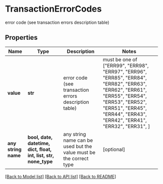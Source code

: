 # TransactionErrorCodes

error code (see transaction errors description table)

## Properties
Name | Type | Description | Notes
------------ | ------------- | ------------- | -------------
**value** | **str** | error code (see transaction errors description table) |  must be one of ["ERR99", "ERR98", "ERR97", "ERR96", "ERR85", "ERR84", "ERR82", "ERR63", "ERR62", "ERR61", "ERR55", "ERR54", "ERR53", "ERR52", "ERR51", "ERR45", "ERR44", "ERR43", "ERR42", "ERR41", "ERR32", "ERR31", ]
**any string name** | **bool, date, datetime, dict, float, int, list, str, none_type** | any string name can be used but the value must be the correct type | [optional]

[[Back to Model list]](../README.md#documentation-for-models) [[Back to API list]](../README.md#documentation-for-api-endpoints) [[Back to README]](../README.md)


